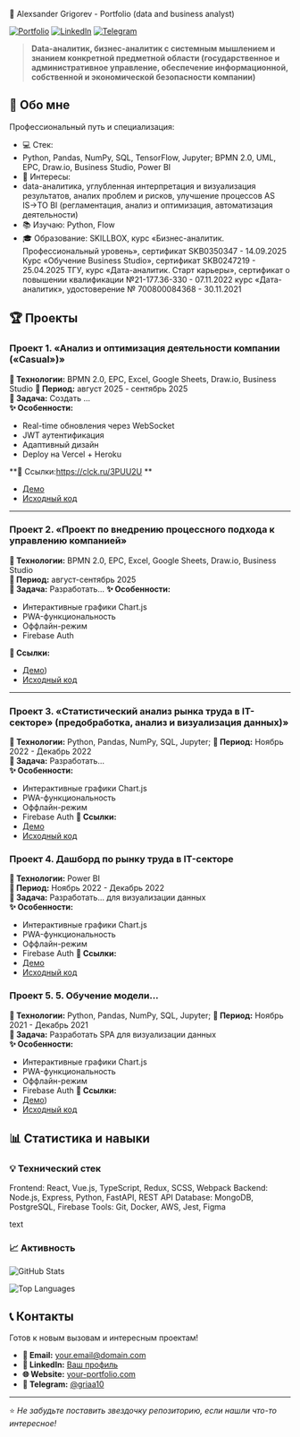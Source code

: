 🚀 Alexsander Grigorev - Portfolio (data and business analyst)

[![Portfolio](https://img.shields.io/badge/🌐-Персональный_сайт-blue)](https://your-website.com)
[![LinkedIn](https://img.shields.io/badge/💼-LinkedIn-0A66C2)](https://linkedin.com/in/your-profile)
[![Telegram](https://img.shields.io/badge/📱-Telegram-26A5E4)](https://t.me/your_username)

> **Data-аналитик, бизнес-аналитик с системным мышлением и знанием конкретной предметной области
> (государственное и административное управление, обеспечение информационной, собственной и экономической безопасности компании)**

## 📌 Обо мне

Профессиональный путь и специализация:
- 💻 Стек:
- Python, Pandas, NumPy, SQL, TensorFlow, Jupyter; BPMN 2.0, UML, EPC, Draw.io, Business Studio, Power BI
- 🎯 Интересы:
- data-аналитика, углубленная интерпретация и визуализация результатов, аналих проблем и рисков, улучшение процессов AS IS→TO BI (регламентация, анализ и оптимизация, автоматизация деятельности)
-  📚 Изучаю: Python, Flow
- 🎓 Образование: 
    SKILLBOX, курс «Бизнес-аналитик. Профессиональный уровень», сертификат SKB0350347 - 14.09.2025 
    Курс «Обучение Business Studio», сертификат SKB0247219 - 25.04.2025
    ТГУ, курс «Дата-аналитик. Старт карьеры», сертификат о повышении квалификации №21-177.36-330 - 07.11.2022
    курс «Дата-аналитик», удостоверение № 700800084368 - 30.11.2021


## 🏆 Проекты

### Проект 1.	«Анализ и оптимизация деятельности компании («Casual»)»
**🔧 Технологии:** BPMN 2.0, EPC, Excel, Google Sheets, Draw.io, Business Studio
**📅 Период:** август 2025 - сентябрь 2025  
**🎯 Задача:** Создать ...  
**✨ Особенности:** 
- Real-time обновления через WebSocket
- JWT аутентификация
- Адаптивный дизайн
- Deploy на Vercel + Heroku

**🔗 Ссылки:https://clck.ru/3PUU2U ** 
- [Демо](https://your-demo-link.com) 
- [Исходный код](https://github.com/your-username/project1)

---

### Проект 2. «Проект по внедрению процессного подхода к управлению компанией»
**🔧 Технологии:** BPMN 2.0, EPC, Excel, Google Sheets, Draw.io, Business Studio  
**📅 Период:** август-сентябрь 2025  
**🎯 Задача:** Разработать... 
**✨ Особенности:**
- Интерактивные графики Chart.js
- PWA-функциональность
- Оффлайн-режим
- Firebase Auth

**🔗 Ссылки:**
- [Демо](https://clck.ru/3PUcTd))
- [Исходный код](https://github.com/your-username/project2)

---
### Проект 3. «Статистический анализ рынка труда в IT-секторе» (предобработка, анализ и визуализация данных)»
**🔧 Технологии:** Python, Pandas, NumPy, SQL, Jupyter;
**📅 Период:** Ноябрь 2022 - Декабрь 2022  
**🎯 Задача:** Разработать...   
**✨ Особенности:**
- Интерактивные графики Chart.js
- PWA-функциональность
- Оффлайн-режим
- Firebase Auth
**🔗 Ссылки:**
- [Демо](https://clck.ru/3PUXAz)
- [Исходный код](https://github.com/your-username/project2)

### Проект 4.	Дашборд по рынку труда в IT-секторе 
**🔧 Технологии:** Power BI  
**📅 Период:** Ноябрь 2022 - Декабрь 2022  
**🎯 Задача:** Разработать... для визуализации данных  
**✨ Особенности:**
- Интерактивные графики Chart.js
- PWA-функциональность
- Оффлайн-режим
- Firebase Auth
**🔗 Ссылки:**
- [Демо](https://)
- [Исходный код](https://github.com/your-username/project2)

### Проект 5.	5.	Обучение модели... 
**🔧 Технологии:** Python, Pandas, NumPy, SQL, Jupyter;
**📅 Период:** Ноябрь 2021 - Декабрь 2021  
**🎯 Задача:** Разработать SPA для визуализации данных  
**✨ Особенности:**
- Интерактивные графики Chart.js
- PWA-функциональность
- Оффлайн-режим
- Firebase Auth
**🔗 Ссылки:**
- [Демо](https://clck.ru/3PUpe5))
- [Исходный код](https://github.com/your-username/project2)

## 📊 Статистика и навыки

### 💡 Технический стек
Frontend: React, Vue.js, TypeScript, Redux, SCSS, Webpack
Backend: Node.js, Express, Python, FastAPI, REST API
Database: MongoDB, PostgreSQL, Firebase
Tools: Git, Docker, AWS, Jest, Figma

text

### 📈 Активность
![GitHub Stats](https://github-readme-stats.vercel.app/api?username=your-username&show_icons=true&theme=radical)

![Top Languages](https://github-readme-stats.vercel.app/api/top-langs/?username=your-username&layout=compact&theme=radical)

## 📞 Контакты

Готов к новым вызовам и интересным проектам!

- **📧 Email:** your.email@domain.com
- **💼 LinkedIn:** [Ваш профиль](https://linkedin.com/in/your-profile)
- **🌐 Website:** [your-portfolio.com](https://your-portfolio.com)
- **📱 Telegram:** [@griaa10](https://t.me/@griaa10)

---

⭐ *Не забудьте поставить звездочку репозиторию, если нашли что-то интересное!*
